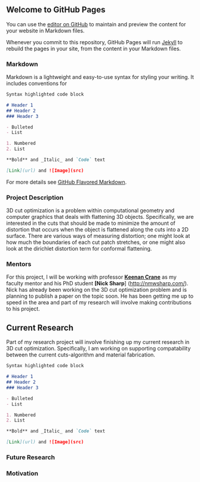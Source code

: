 ## Welcome to GitHub Pages

You can use the [editor on GitHub](https://github.com/connorzl/3DCutOptimization/edit/master/README.md) to maintain and preview the content for your website in Markdown files.

Whenever you commit to this repository, GitHub Pages will run [Jekyll](https://jekyllrb.com/) to rebuild the pages in your site, from the content in your Markdown files.

### Markdown

Markdown is a lightweight and easy-to-use syntax for styling your writing. It includes conventions for

```markdown
Syntax highlighted code block

# Header 1
## Header 2
### Header 3

- Bulleted
- List

1. Numbered
2. List

**Bold** and _Italic_ and `Code` text

[Link](url) and ![Image](src)
```

For more details see [GitHub Flavored Markdown](https://guides.github.com/features/mastering-markdown/).

### Project Description

3D cut optimization is a problem within computational geometry and computer graphics that deals with flattening 3D objects. Specifically, we are interested in the cuts that should be made to minimize the amount of distortion that occurs when the object is flattened along the cuts into a 2D surface. There are various ways of measuring distortion; one might look at how much the boundaries of each cut patch stretches, or one might also look at the dirichlet distortion term for conformal flattening.

### Mentors

For this project, I will be working with professor [**Keenan Crane**](https://www.cs.cmu.edu/~kmcrane/) as my faculty mentor and his PhD student **[Nick Sharp**] (http://nmwsharp.com/). Nick has already been working on the 3D cut optimization problem and is planning to publish a paper on the topic soon. He has been getting me up to speed in the area and part of my research will involve making contributions to his project.

## Current Research

Part of my research project will involve finishing up my current research in 3D cut optimization. Specifically, I am working on supporting compatability between the current cuts-algorithm and material fabrication.

```markdown
Syntax highlighted code block

# Header 1
## Header 2
### Header 3

- Bulleted
- List

1. Numbered
2. List

**Bold** and _Italic_ and `Code` text

[Link](url) and ![Image](src)
```

### Future Research

### Motivation


